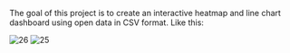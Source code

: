 The goal of this project is to create an interactive heatmap and line chart dashboard using open data in CSV
format. Like this:

![26](https://user-images.githubusercontent.com/97397265/179334647-c90a69fa-0b70-46b8-bed4-d7c1b433ed4a.PNG)
![25](https://user-images.githubusercontent.com/97397265/179334649-bbaf0cdf-45e6-4dc6-8f76-fb9d6f107fb2.PNG)
